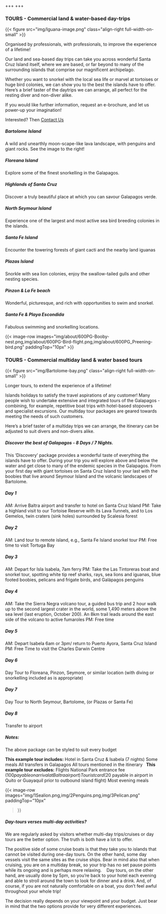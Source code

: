 +++
+++

### TOURS - Commercial land & water-based day-trips

{{< figure src="img/Iguana-image.png" class="align-right full-width-on-small" >}}
 
<span class="strapline">Organised by professionals, with professionals, to improve the experience of a lifetime!</span>

Our land and sea-based day trips can take you across wonderful Santa Cruz Island itself, where we are based, or far beyond to many of the surrounding islands that comprise our magnificent archipelago.  

Whether you want to snorkel with the local sea life or marvel at tortoises or huge bird colonies, we can show you to the best the islands have to offer.  Here’s a brief taster of the daytrips we can arrange, all perfect for the resting diver and non-diver alike.  

If you would like further information, request an e-brochure, and let us power-up your imagination!  

Interested?  Then [Contact Us](/contact)
 <Br></B>
##### Bartolome Island
A wild and unearthly moon-scape-like lava landscape, with penguins and giant rocks. See the image to the right! 
##### Floreana Island
Explore some of the finest snorkelling in the Galapagos.  
##### Highlands of Santa Cruz
Discover a truly beautiful place at which you can savour Galapagos verde. 
##### North Seymour Island
Experience one of the largest and most active sea bird breeding colonies in the islands.  
##### Santa Fe Island
Encounter the towering forests of giant cacti and the nearby land iguanas  
##### Plazas Island
Snorkle with sea lion colonies, enjoy the swallow-tailed gulls and other nesting species.  
##### Pinzon & La Fe beach
Wonderful, picturesque, and rich with opportunities to swim and snorkel.
##### Santa Fe & Playa Escondida
Fabulous swimming and snorkelling locations.

{{< image-row images="img/about/600PG-Booby-nest.png,img/about/600PG-Bird-flight.png,img/about/600PG_Preening-bird.png" paddingTop="10px" >}}

### TOURS - Commercial multiday land & water based tours

{{< figure src="img/Bartolome-bay.png" class="align-right full-width-on-small" >}}

<span class="strapline">Longer tours, to extend the experience of a lifetime!</span>

Islands holidays to satisfy the travel aspirations of any customer!  Many people wish to undertake extensive and integrated tours of the Galapagos - combining, for example, repetitive boat trips with hotel-based stopovers and specialist excursions.  Our multiday tour packages are geared towards meeting the needs of such customers. 

Here’s a brief taster of a multiday trips we can arrange, the itinerary can be adjusted to suit divers and non-divers alike.
 
##### Discover the best of Galapagos - 8 Days / 7 Nights.

This ‘Discovery’ package provides a wonderful taste of everything the islands have to offer. During your trip you will explore above and below the water and get close to many of the endemic species in the Galapagos. From your first day with giant tortoises on Santa Cruz Island to your last with the boobies that live around Seymour Island and the volcanic landscapes of Bartolome.

##### Day 1
AM: Arrive Baltra airport and transfer to hotel on Santa Cruz Island
PM: Take a highland visit to our Tortoise Reserve with its Lava Tunnels, and to Los Gemelos, twin craters (sink holes) surrounded by Scalesia forest

##### Day 2
AM: Land tour to remote island, e.g., Santa Fe Island snorkel tour
PM: Free time to visit Tortuga Bay

##### Day 3
AM: Depart for Isla Isabela, 7am ferry
PM: Take the Las Tintoreras boat and snorkel tour, spotting white tip reef sharks, rays, sea lions and iguanas, blue footed boobies, pelicans and frigate birds, and Galápagos penguins 

##### Day 4
AM: Take the Sierra Negra volcano tour, a guided bus trip and 2 hour walk up to the second largest crater in the world, some 1,490 meters above the sea level (last eruption, October 200). An 8km trail leads around the east side of the volcano to active fumaroles
PM: Free time

##### Day 5
AM: Depart Isabela 6am or 3pm/ return to Puerto Ayora, Santa Cruz Island
PM: Free Time to visit the Charles Darwin Centre

##### Day 6
Day Tour to Floreana, Pinzon, Seymore, or similar location (with diving or snorkelling included as is appropriate)

##### Day 7
Day Tour to North Seymour, Bartolome, (or Plazas or Santa Fe)

##### Day 8
Transfer to airport

##### Notes:

The above package can be styled to suit every budget

**This example tour includes:**
Hotel in Santa Cruz & Isabela (7 nights)
Some meals 
All transfers in Galapagos
All tours mentioned in the itinerary
 
**This example tour excludes:**
Flights 
National Park entrance fee ($100 payable on arrival at Baltra airport)
Tourist card ($20 payable in airport in Quito or Guayaquil prior to outbound island flight)
Most evening meals 

{{< 
image-row 
images="img/1Sealion.png,img/2Penguins.png,img/3Pelican.png"
paddingTop="10px"
>}}

##### Day-tours verses multi-day activities?
We are regularly asked by visitors whether multi-day trips/cruises or day tours are the better option.  The truth is both have a lot to offer.

The positive side of some cruise boats is that they take you to islands that cannot be visited during one-day tours. On the other hand, some day vessels visit the same sites as the cruise ships.  Bear in mind also that when cruising, you are on a multiday break, so your trip has no set pause points while its ongoing and is perhaps more relaxing.
   
Day tours, on the other hand, are usually done by 5pm, so you’re back to your hotel each evening and able to stroll around the town to look for dinner and a drink.  And, of course, if you are not naturally comfortable on a boat, you don’t feel awful throughout your whole trip!

The decision really depends on your viewpoint and your budget.  Just bear in mind that the two options provide for very different experiences. 
